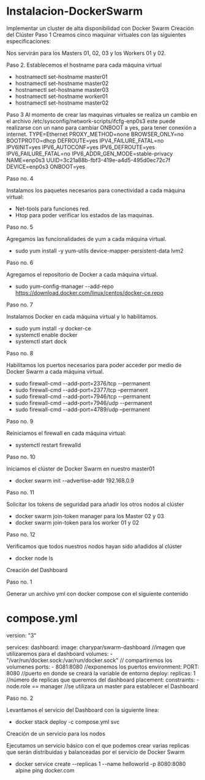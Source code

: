 # Instalacion-DockerSwarm
Implementar un cluster de alta disponibilidad con Docker Swarm
Creación del Clúster 
Paso 1
Creamos cinco maquinar virtuales con las siguientes especificaciones:
 
Nos servirán para los Masters 01, 02, 03 y los Workers 01 y 02.

Paso 2.
Establecemos el hostname para cada máquina virtual
-	hostnamectl set-hostname master01
-	hostnamectl set-hostname master02
-	hostnamectl set-hostname master03
-	hostnamectl set-hostname worker01
-	hostnamectl set-hostname master02

Paso 3
Al momento de crear las maquinas virtuales se realiza un cambio en el archivo /etc/sysconfig/network-scripts/ifcfg-enp0s3 este puede realizarse con un nano para cambiar ONBOOT a yes, para tener conexión a internet.
TYPE=Ethernet
PROXY_METHOD=none
BROWSER_ONLY=no
BOOTPROTO=dhcp
DEFROUTE=yes
IPV4_FAILURE_FATAL=no
IPV6INIT=yes
IPV6_AUTOCONF=yes
IPV6_DEFROUTE=yes
IPV6_FAILURE_FATAL=no
IPV6_ADDR_GEN_MODE=stable-privacy
NAME=enp0s3
UUID=3c21a88b-fbf3-419e-a4d5-495d0ec72c7f
DEVICE=enp0s3
ONBOOT=yes

Paso no. 4

Instalamos los paquetes necesarios para conectividad a cada máquina virtual:
-	Net-tools para funciones red.
-	Htop para poder verificar los estados de las maquinas.

Paso no. 5

Agregamos las funcionalidades de yum a cada máquina virtual.
-	sudo yum install -y yum-utils device-mapper-persistent-data lvm2

Paso no. 6

Agregamos el repositorio de Docker a cada máquina virtual.
-	sudo yum-config-manager --add-repo https://download.docker.com/linux/centos/docker-ce.repo

Paso no. 7

Instalamos Docker en cada máquina virtual y lo habilitamos.
-	sudo yum install -y docker-ce
-	systemctl enable docker
-	systemctl start dock

Paso no. 8

Habilitamos los puertos necesarios para poder acceder por medio de Docker Swarm a cada máquina virtual.
-	sudo firewall-cmd --add-port=2376/tcp --permanent
-	sudo firewall-cmd --add-port=2377/tcp –permanent
-	 sudo firewall-cmd --add-port=7946/tcp --permanent
-	 sudo firewall-cmd --add-port=7946/udp --permanent
-	 sudo firewall-cmd --add-port=4789/udp –permanent

Paso no. 9

Reiniciamos el firewall en cada máquina virtual:
-	systemctl restart firewalld

Paso no. 10

Iniciamos el clúster de Docker Swarm en nuestro master01
-	docker swarm init --advertise-addr 192.168.0.9

Paso no. 11

Solicitar los tokens de seguridad para añadir los otros nodos al clúster
-	docker swarm join-token manager para los Master 02 y 03
-	docker swarm join-token para los worker 01 y 02

Paso no. 12

Verificamos que todos nuestros nodos hayan sido añadidos al clúster
-	docker node ls

Creación del Dashboard

Paso no. 1

Generar un archivo yml con docker compose con el siguiente contenido 
# compose.yml

version: "3"

services:
  dashboard:
    image: charypar/swarm-dashboard //imagen que utilizaremos para el dashboard
    volumes:
    - "/var/run/docker.sock:/var/run/docker.sock" // compartiremos los volumenes
    ports:
    - 8081:8080 //exponemos los puertos
    environment:
      PORT: 8080 //puerto en donde se creará la variable de entorno
    deploy:
      replicas: 1 //número de replicas que queremos del dashboard
      placement:
        constraints:
          - node.role == manager //se utilizara un master para establecer el Dashboard


Paso no. 2

Levantamos el servicio del Dashboard con la siguiente línea:

-	docker stack deploy -c compose.yml svc
 
Creación de un servicio para los nodos

Ejecutamos un servicio básico con el que podemos crear varias replicas que serán distribuidas y balanceadas por el servicio de Docker Swarm

-	docker service create --replicas 1 --name helloworld -p 8080:8080 alpine ping docker.com
 

